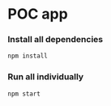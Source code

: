 # POC app

### Install all dependencies

```bash
npm install
```

### Run all individually

```bash
npm start
```
